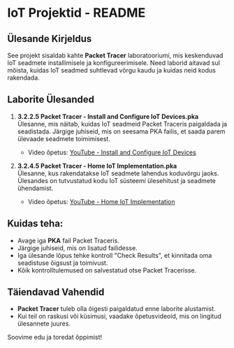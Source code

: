 # IoT Projektid - README

## Ülesande Kirjeldus
See projekt sisaldab kahte **Packet Tracer** laboratooriumi, mis keskenduvad IoT seadmete installimisele ja konfigureerimisele. Need laborid aitavad sul mõista, kuidas IoT seadmed suhtlevad võrgu kaudu ja kuidas neid kodus rakendada.

## Laborite Ülesanded
1. **3.2.2.5 Packet Tracer - Install and Configure IoT Devices.pka**  
   Ülesanne, mis näitab, kuidas IoT seadmeid Packet Traceris paigaldada ja seadistada. Järgige juhiseid, mis on seesama PKA failis, et saada parem ülevaade seadmete toimimisest.
   - Video õpetus: [YouTube - Install and Configure IoT Devices](https://www.youtube.com/watch?v=6sqAdp4BPJ4)

2. **3.2.4.5 Packet Tracer - Home IoT Implementation.pka**  
   Ülesanne, kus rakendatakse IoT seadmete lahendus koduvõrgu jaoks. Ülesandes on tutvustatud kodu IoT süsteemi ülesehitust ja seadmete ühendamist.
   - Video õpetus: [YouTube - Home IoT Implementation](https://www.youtube.com/watch?v=pyU-kIWKPcg)

## Kuidas teha:
- Avage iga **PKA** fail Packet Traceris.
- Järgige juhiseid, mis on lisatud failidesse.
- Iga ülesande lõpus tehke kontroll "Check Results", et kinnitada oma seadistuse õigsust ja toimivust.
- Kõik kontrolltulemused on salvestatud otse Packet Tracerisse.

## Täiendavad Vahendid
- **Packet Tracer** tuleb olla õigesti paigaldatud enne laborite alustamist.
- Kui teil on raskusi või küsimusi, vaadake õpetusvideoid, mis on lingitud ülesannete juures.

Soovime edu ja toredat õppimist!
